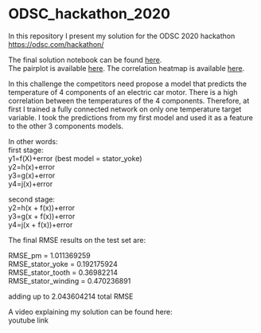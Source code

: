 # ODSC_hackathon_2020

In this repository I present my solution for the ODSC 2020 hackathon https://odsc.com/hackathon/ 

The final solution notebook can be found [here](https://github.com/TsabarM/ODSC_hackathon_2020/blob/final_submission/ODSC_Hackathon_notebook%20.ipynb).   
The pairplot is available [here](https://github.com/TsabarM/ODSC_hackathon_2020/blob/master/pairplot.png).
The correlation heatmap is available [here](https://github.com/TsabarM/ODSC_hackathon_2020/blob/master/correlation%20heatmap.png).

In this challenge the competitors need propose a model that predicts the temperature of 4 components of an electric car motor. 
There is a high correlation between the temperatures of the 4 components. 
Therefore, at first I trained a fully connected network on only one temperature target variable. 
I took the predictions from my first model and used it as a feature to the other 3 components models.

In other words:   
first stage:   
y1=f(X)+error (best model = stator_yoke)   
y2=h(x)+error   
y3=g(x)+error   
y4=j(x)+error   

second stage:   
y2=h(x + f(x))+error   
y3=g(x + f(x))+error   
y4=j(x + f(x))+error   


The final RMSE results on the test set are:   
 
 RMSE_pm = 1.011369259   
 RMSE_stator_yoke = 0.192175924   
 RMSE_stator_tooth = 0.36982214   
 RMSE_stator_winding = 0.470236891
   
 adding up to 2.043604214 total RMSE

A video explaining my solution can be found here:   
youtube link
